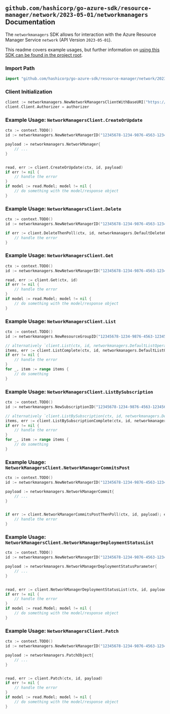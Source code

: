 
## `github.com/hashicorp/go-azure-sdk/resource-manager/network/2023-05-01/networkmanagers` Documentation

The `networkmanagers` SDK allows for interaction with the Azure Resource Manager Service `network` (API Version `2023-05-01`).

This readme covers example usages, but further information on [using this SDK can be found in the project root](https://github.com/hashicorp/go-azure-sdk/tree/main/docs).

### Import Path

```go
import "github.com/hashicorp/go-azure-sdk/resource-manager/network/2023-05-01/networkmanagers"
```


### Client Initialization

```go
client := networkmanagers.NewNetworkManagersClientWithBaseURI("https://management.azure.com")
client.Client.Authorizer = authorizer
```


### Example Usage: `NetworkManagersClient.CreateOrUpdate`

```go
ctx := context.TODO()
id := networkmanagers.NewNetworkManagerID("12345678-1234-9876-4563-123456789012", "example-resource-group", "networkManagerValue")

payload := networkmanagers.NetworkManager{
	// ...
}


read, err := client.CreateOrUpdate(ctx, id, payload)
if err != nil {
	// handle the error
}
if model := read.Model; model != nil {
	// do something with the model/response object
}
```


### Example Usage: `NetworkManagersClient.Delete`

```go
ctx := context.TODO()
id := networkmanagers.NewNetworkManagerID("12345678-1234-9876-4563-123456789012", "example-resource-group", "networkManagerValue")

if err := client.DeleteThenPoll(ctx, id, networkmanagers.DefaultDeleteOperationOptions()); err != nil {
	// handle the error
}
```


### Example Usage: `NetworkManagersClient.Get`

```go
ctx := context.TODO()
id := networkmanagers.NewNetworkManagerID("12345678-1234-9876-4563-123456789012", "example-resource-group", "networkManagerValue")

read, err := client.Get(ctx, id)
if err != nil {
	// handle the error
}
if model := read.Model; model != nil {
	// do something with the model/response object
}
```


### Example Usage: `NetworkManagersClient.List`

```go
ctx := context.TODO()
id := networkmanagers.NewResourceGroupID("12345678-1234-9876-4563-123456789012", "example-resource-group")

// alternatively `client.List(ctx, id, networkmanagers.DefaultListOperationOptions())` can be used to do batched pagination
items, err := client.ListComplete(ctx, id, networkmanagers.DefaultListOperationOptions())
if err != nil {
	// handle the error
}
for _, item := range items {
	// do something
}
```


### Example Usage: `NetworkManagersClient.ListBySubscription`

```go
ctx := context.TODO()
id := networkmanagers.NewSubscriptionID("12345678-1234-9876-4563-123456789012")

// alternatively `client.ListBySubscription(ctx, id, networkmanagers.DefaultListBySubscriptionOperationOptions())` can be used to do batched pagination
items, err := client.ListBySubscriptionComplete(ctx, id, networkmanagers.DefaultListBySubscriptionOperationOptions())
if err != nil {
	// handle the error
}
for _, item := range items {
	// do something
}
```


### Example Usage: `NetworkManagersClient.NetworkManagerCommitsPost`

```go
ctx := context.TODO()
id := networkmanagers.NewNetworkManagerID("12345678-1234-9876-4563-123456789012", "example-resource-group", "networkManagerValue")

payload := networkmanagers.NetworkManagerCommit{
	// ...
}


if err := client.NetworkManagerCommitsPostThenPoll(ctx, id, payload); err != nil {
	// handle the error
}
```


### Example Usage: `NetworkManagersClient.NetworkManagerDeploymentStatusList`

```go
ctx := context.TODO()
id := networkmanagers.NewNetworkManagerID("12345678-1234-9876-4563-123456789012", "example-resource-group", "networkManagerValue")

payload := networkmanagers.NetworkManagerDeploymentStatusParameter{
	// ...
}


read, err := client.NetworkManagerDeploymentStatusList(ctx, id, payload)
if err != nil {
	// handle the error
}
if model := read.Model; model != nil {
	// do something with the model/response object
}
```


### Example Usage: `NetworkManagersClient.Patch`

```go
ctx := context.TODO()
id := networkmanagers.NewNetworkManagerID("12345678-1234-9876-4563-123456789012", "example-resource-group", "networkManagerValue")

payload := networkmanagers.PatchObject{
	// ...
}


read, err := client.Patch(ctx, id, payload)
if err != nil {
	// handle the error
}
if model := read.Model; model != nil {
	// do something with the model/response object
}
```
